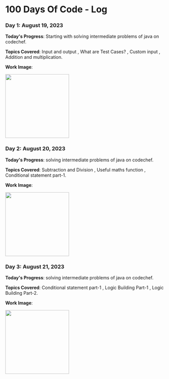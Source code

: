 # 100 Days Of Code - Log
### Day 1: August 19, 2023 
**Today's Progress**: Starting with solving intermediate problems of java on codechef.

**Topics Covered**: Input and output , What are Test Cases? , Custom input , Addition and multiplication.

**Work Image**: 

<img src="https://github.com/NehaPatil03/100DaysOfCode/assets/113786127/10d52997-fd41-4378-b1d2-6e614422e3e7.png" width="200" />

### Day 2: August 20, 2023 
**Today's Progress**: solving intermediate problems of java on codechef.

**Topics Covered**: Subtraction and Division  , Useful maths function , Conditional statement part-1.

**Work Image**: 

<img src="https://github.com/NehaPatil03/100DaysOfCode/assets/113786127/82bfdb72-621e-4330-a4e6-1e38ac506d5e.png" width="200" />

### Day 3: August 21, 2023 
**Today's Progress**: solving intermediate problems of java on codechef.

**Topics Covered**: Conditional statement part-1 , Logic Building Part-1 , Logic Building Part-2.
 
**Work Image**: 

<img src="https://github.com/NehaPatil03/100DaysOfCode/assets/113786127/ac638cfd-34c2-459b-a5e7-bbea333f784e" width="200" />

